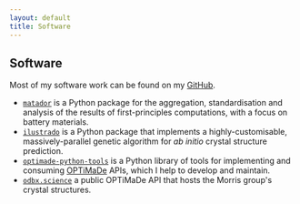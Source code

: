 ```yaml
---
layout: default
title: Software
---
```


## Software

 Most of my software work can be found on my [GitHub](https://github.com/ml-evs).

- [`matador`](http://matador.science) is a Python package for the aggregation, standardisation and analysis of the results of first-principles computations, with a focus on battery materials.
- [`ilustrado`](http://www.tcm.phy.cam.ac.uk/~me388/ilustrado) is a Python package that implements a highly-customisable, massively-parallel genetic algorithm for *ab initio* crystal structure prediction.
- [`optimade-python-tools`](https://github.com/Materials-Consortia/optimade-python-tools) is a Python library of tools for implementing and consuming [OPTiMaDe](www.optimade.org) APIs, which I help to develop and maintain.
- [`odbx.science`](http://odbx.science) a public OPTiMaDe API that hosts the Morris group's crystal structures.
